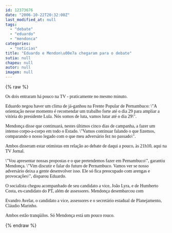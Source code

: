 ```yaml
---
id: 12373676
date: "2006-10-22T20:32:00Z"
last_modified_at: null
tags:
  - "debate"
  - "eduardo"
  - "mendonca"
categories:
  - "noticias"
title: "Eduardo e Mendon\u00e7a chegaram para o debate"
sutia: null
chapeu: null
autor: null
imagem: null
---
```

{% raw %}
<p><P><FONT face=Verdana>Os dois entraram há pouco na TV - praticamente no mesmo minuto.</FONT></P></p>
<p><P><FONT face=Verdana>Eduardo negou haver um clima de já-ganhou na Frente Popular de Pernambuco: \"A orientação nesse momento é recomendar um trabalho forte até o dia 29 para ampliar a vitória do presidente Lula. Nós somos de luta, vamos lutar até o dia 29\".</FONT></P></p>
<p><P><FONT face=Verdana>Mendonça disse que continuará, nestes últimos cinco dias de campanha, a fazer um intenso corpo-a-corpo em todo o Estado. \"Vamos continuar falando o que fizemos, comparando o nosso legado com o que meu adversário fez no passado\".</FONT></P></p>
<p><P><FONT face=Verdana>Ambos disseram estar otimistas em relação ao debate de daqui a pouco, às 21h10, aqui na TV Jornal.</FONT></P></p>
<p><P><FONT face=Verdana>\"Vou apresentar nossas propostas e o que pretendemos fazer em Pernambuco\", garantiu Mendonça. \"Vim discutir e falar do futuro de Pernambuco. Vamos ver se nosso adversário deixa a gente desenvolver isso. Ele só fica preocupado com arengas e provocações\", disparou Eduardo.</FONT></P></p>
<p><P><FONT face=Verdana>O socialista chegou acompanhado de seu candidato a vice, João Lyra, e de Humberto Costa, ex-candidato do PT, além de assessores. Mendonça desembarcou com</p>
<p> Evandro Avelar, o candidato a vice, assessores e o secretário estadual de Planejamento, Cláudio Marinho.</FONT></P></p>
<p><P><FONT face=Verdana>Ambos estão tranqüilos. Só Mendonça está um pouco rouco.</FONT></P> </p>
{% endraw %}